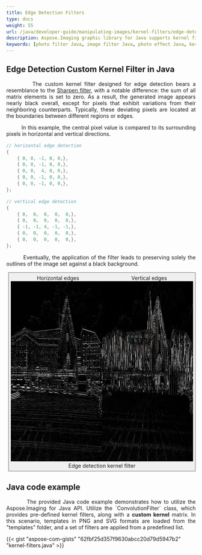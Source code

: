 ```yaml
---
title: Edge Detection Filters
type: docs
weight: 55
url: /java/developer-guide/manipulating-images/kernel-filters/edge-detection-filter/
description: Aspose.Imaging graphic library for Java supports kernel filters such as Edge Detection, as well as custom kernels.
keywords: [photo filter Java, image filter Java, photo effect Java, kernel filter, edge detection filter, kernel matrix, convolution operation, custom kernel filter]
---
```


## Edge Detection Custom Kernel Filter in Java

<p align='justify'>
&nbsp;&nbsp;&nbsp;&nbsp;&nbsp;&nbsp;&nbsp;&nbsp;
The custom kernel filter designed for edge detection bears a resemblance to the <a href="../sharpen-filter/">Sharpen filter</a>, with a notable difference: the sum of all matrix elements is set to zero. As a result, the generated image appears nearly black overall, except for pixels that exhibit variations from their neighboring counterparts. Typically, these deviating pixels are located at the boundaries between different regions or edges.
</p>

<p align='justify'>
&nbsp;&nbsp;&nbsp;&nbsp;&nbsp;&nbsp;&nbsp;&nbsp;
In this example, the central pixel value is compared to its surrounding pixels in horizontal and vertical directions.
</p>

```java
// horizontal edge detection
{
    { 0, 0, -1, 0, 0,},
    { 0, 0, -1, 0, 0,},
    { 0, 0,  4, 0, 0,},
    { 0, 0, -1, 0, 0,},
    { 0, 0, -1, 0, 0,},
};
```

```java
// vertical edge detection
{
    { 0,  0,  0,  0,  0,},
    { 0,  0,  0,  0,  0,},
    { -1, -1, 4, -1, -1,},
    { 0,  0,  0,  0,  0,},
    { 0,  0,  0,  0,  0,},
};
```

<p align='justify'>
&nbsp;&nbsp;&nbsp;&nbsp;&nbsp;&nbsp;&nbsp;&nbsp;
Eventually, the application of the filter leads to preserving solely the outlines of the image set against a black background.
</p>

<style>
   .frame {
    border: 2px solid darkgray;
    padding: 5px;
    margin: 10px 0 5px 5px;
    background: #f0f0f0;
    align-items: center;
   }
   .marginauto {
    margin: 10px auto 20px;
    display: block;
   }
   .frame figcaption {
    margin: 0 auto;
    display: flex;
    flex-direction: row;
    justify-content: center;
   }
   .container {
    display: flex;
    flex-direction: row;
    align-items: center;
    justify-content: space-around;
   }
</style>

<figure class="frame">
<div class="container">
    <div>
        <figcaption>Horizontal edges</figcaption>
    </div>
    <div>
        <figcaption>Vertical edges</figcaption>
    </div>
</div>
<div class="container">
    <div>
        <img src="./horizontal-edge-kernel-filter.webp" alt="Horizontal edges 5x5 kernel filter detection in Java" width="640" height="480"/>
    </div>
    <div>
        <img src="./vertical-edge-kernel-filter.webp" alt="Vertical edges 5x5 kernel filter detection in Java" width="640" height="480"/>
    </div>
</div>
<figcaption>Edge detection kernel filter</figcaption>
</figure>

## Java code example

<p align='justify'>
&nbsp;&nbsp;&nbsp;&nbsp;&nbsp;&nbsp;&nbsp;&nbsp;
The provided Java code example demonstrates how to utilize the Aspose.Imaging for Java API. Utilize the `ConvolutionFilter` class, which provides pre-defined kernel filters, along with a <strong>custom kernel</strong> matrix. In this scenario, templates in PNG and SVG formats are loaded from the "templates" folder, and a set of filters are applied from a predefined list.
</p>

{{< gist "aspose-com-gists" "62fbf25d357f9630abcc20d79d5947b2" "kernel-filters.java" >}}
